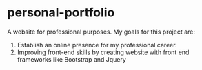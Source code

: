# personal-portfolio

A website for professional purposes. My goals for this project are:

1) Establish an online presence for my professional career.
2) Improving front-end skills by creating website with front end frameworks like Bootstrap and Jquery
